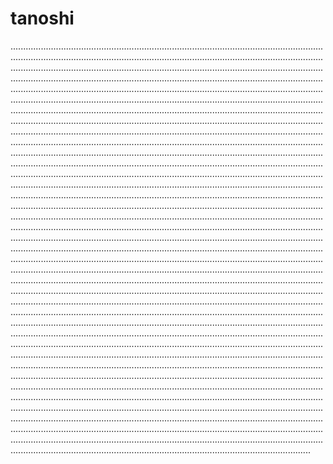 # tanoshi
...............................................................................................................................................................................................................................................................................................................................................................................................................................................................................................................................................................................................................................................................................................................................................................................................................................................................................................................................................................................................................................................................................................................................................................................................................................................................................................................................................................................................................................................................................................................................................................................................................................................................................................................................................................................................................................................................................................................................................................................................................................................................................................................................................................................................................................................................................................................................................................................................................................................................................................................................................................................................................................................................................................................................................................................................................................................................................................................................................................................................................................................................................................................................................................................................................................................................................................................................................................................................................................................................................................................................................................................................................................................................................................................................................................................................................................................................................................................................................................................................................................................................................................................................................................................................................................................................................................................................................................................................................................................................................................................................................................................................................................................................................................................................................................................................................................................................................................................................................................................................................................